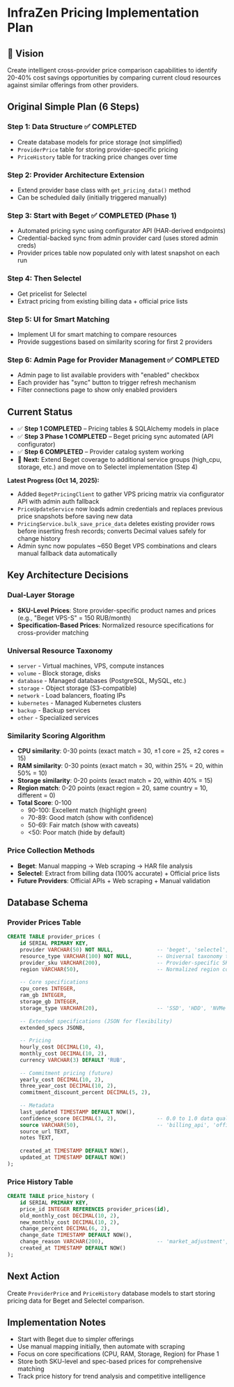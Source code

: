 # InfraZen Pricing Implementation Plan

## 🎯 **Vision**
Create intelligent cross-provider price comparison capabilities to identify 20-40% cost savings opportunities by comparing current cloud resources against similar offerings from other providers.

## **Original Simple Plan (6 Steps)**

### **Step 1: Data Structure** ✅ COMPLETED
- Create database models for price storage (not simplified)
- `ProviderPrice` table for storing provider-specific pricing
- `PriceHistory` table for tracking price changes over time

### **Step 2: Provider Architecture Extension**
- Extend provider base class with `get_pricing_data()` method
- Can be scheduled daily (initially triggered manually)

### **Step 3: Start with Beget** ✅ COMPLETED (Phase 1)
- Automated pricing sync using configurator API (HAR-derived endpoints)
- Credential-backed sync from admin provider card (uses stored admin creds)
- Provider prices table now populated only with latest snapshot on each run

### **Step 4: Then Selectel**
- Get pricelist for Selectel
- Extract pricing from existing billing data + official price lists

### **Step 5: UI for Smart Matching**
- Implement UI for smart matching to compare resources
- Provide suggestions based on similarity scoring for first 2 providers

### **Step 6: Admin Page for Provider Management** ✅ COMPLETED
- Admin page to list available providers with "enabled" checkbox
- Each provider has "sync" button to trigger refresh mechanism
- Filter connections page to show only enabled providers

## **Current Status**
- ✅ **Step 1 COMPLETED** – Pricing tables & SQLAlchemy models in place
- ✅ **Step 3 Phase 1 COMPLETED** – Beget pricing sync automated (API configurator)
- ✅ **Step 6 COMPLETED** – Provider catalog system working
- 🔄 **Next:** Extend Beget coverage to additional service groups (high_cpu, storage, etc.) and move on to Selectel implementation (Step 4)

**Latest Progress (Oct 14, 2025):**
- Added `BegetPricingClient` to gather VPS pricing matrix via configurator API with admin auth fallback
- `PriceUpdateService` now loads admin credentials and replaces previous price snapshots before saving new data
- `PricingService.bulk_save_price_data` deletes existing provider rows before inserting fresh records; converts Decimal values safely for change history
- Admin sync now populates ~650 Beget VPS combinations and clears manual fallback data automatically

## **Key Architecture Decisions**

### **Dual-Layer Storage**
- **SKU-Level Prices**: Store provider-specific product names and prices (e.g., "Beget VPS-S" = 150 RUB/month)
- **Specification-Based Prices**: Normalized resource specifications for cross-provider matching

### **Universal Resource Taxonomy**
- `server` - Virtual machines, VPS, compute instances
- `volume` - Block storage, disks
- `database` - Managed databases (PostgreSQL, MySQL, etc.)
- `storage` - Object storage (S3-compatible)
- `network` - Load balancers, floating IPs
- `kubernetes` - Managed Kubernetes clusters
- `backup` - Backup services
- `other` - Specialized services

### **Similarity Scoring Algorithm**
- **CPU similarity**: 0-30 points (exact match = 30, ±1 core = 25, ±2 cores = 15)
- **RAM similarity**: 0-30 points (exact match = 30, within 25% = 20, within 50% = 10)
- **Storage similarity**: 0-20 points (exact match = 20, within 40% = 15)
- **Region match**: 0-20 points (exact region = 20, same country = 10, different = 0)
- **Total Score**: 0-100
  - 90-100: Excellent match (highlight green)
  - 70-89: Good match (show with confidence)
  - 50-69: Fair match (show with caveats)
  - <50: Poor match (hide by default)

### **Price Collection Methods**
- **Beget**: Manual mapping → Web scraping → HAR file analysis
- **Selectel**: Extract from billing data (100% accurate) + Official price lists
- **Future Providers**: Official APIs + Web scraping + Manual validation

## **Database Schema**

### **Provider Prices Table**
```sql
CREATE TABLE provider_prices (
    id SERIAL PRIMARY KEY,
    provider VARCHAR(50) NOT NULL,              -- 'beget', 'selectel', 'aws', etc.
    resource_type VARCHAR(100) NOT NULL,        -- Universal taxonomy type
    provider_sku VARCHAR(200),                  -- Provider-specific SKU/plan name
    region VARCHAR(50),                         -- Normalized region code
    
    -- Core specifications
    cpu_cores INTEGER,
    ram_gb INTEGER,
    storage_gb INTEGER,
    storage_type VARCHAR(20),                   -- 'SSD', 'HDD', 'NVMe'
    
    -- Extended specifications (JSON for flexibility)
    extended_specs JSONB,
    
    -- Pricing
    hourly_cost DECIMAL(10, 4),
    monthly_cost DECIMAL(10, 2),
    currency VARCHAR(3) DEFAULT 'RUB',
    
    -- Commitment pricing (future)
    yearly_cost DECIMAL(10, 2),
    three_year_cost DECIMAL(10, 2),
    commitment_discount_percent DECIMAL(5, 2),
    
    -- Metadata
    last_updated TIMESTAMP DEFAULT NOW(),
    confidence_score DECIMAL(3, 2),             -- 0.0 to 1.0 data quality
    source VARCHAR(50),                         -- 'billing_api', 'official_price_list', 'scraped', 'manual'
    source_url TEXT,
    notes TEXT,
    
    created_at TIMESTAMP DEFAULT NOW(),
    updated_at TIMESTAMP DEFAULT NOW()
);
```

### **Price History Table**
```sql
CREATE TABLE price_history (
    id SERIAL PRIMARY KEY,
    price_id INTEGER REFERENCES provider_prices(id),
    old_monthly_cost DECIMAL(10, 2),
    new_monthly_cost DECIMAL(10, 2),
    change_percent DECIMAL(6, 2),
    change_date TIMESTAMP DEFAULT NOW(),
    change_reason VARCHAR(200),                 -- 'market_adjustment', 'promotion', 'hardware_upgrade'
    created_at TIMESTAMP DEFAULT NOW()
);
```

## **Next Action**
Create `ProviderPrice` and `PriceHistory` database models to start storing pricing data for Beget and Selectel comparison.

## **Implementation Notes**
- Start with Beget due to simpler offerings
- Use manual mapping initially, then automate with scraping
- Focus on core specifications (CPU, RAM, Storage, Region) for Phase 1
- Store both SKU-level and spec-based prices for comprehensive matching
- Track price history for trend analysis and competitive intelligence
